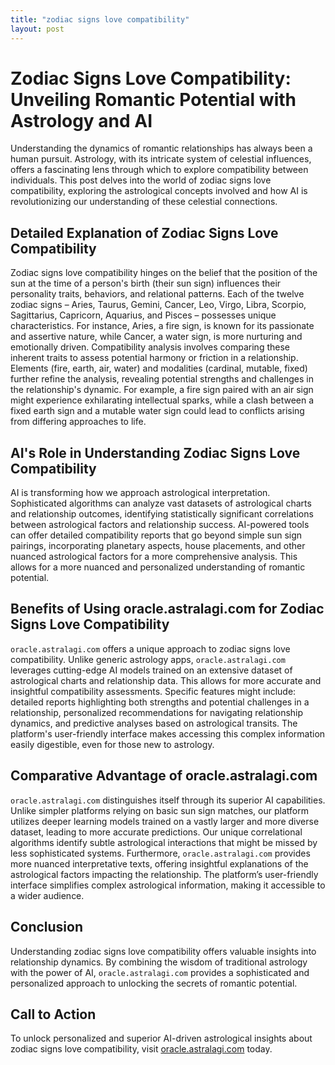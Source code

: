 ```yaml
---
title: "zodiac signs love compatibility"
layout: post
---
```


# Zodiac Signs Love Compatibility: Unveiling Romantic Potential with Astrology and AI

Understanding the dynamics of romantic relationships has always been a human pursuit.  Astrology, with its intricate system of celestial influences, offers a fascinating lens through which to explore compatibility between individuals.  This post delves into the world of zodiac signs love compatibility, exploring the astrological concepts involved and how AI is revolutionizing our understanding of these celestial connections.

## Detailed Explanation of Zodiac Signs Love Compatibility

Zodiac signs love compatibility hinges on the belief that the position of the sun at the time of a person's birth (their sun sign) influences their personality traits, behaviors, and relational patterns.  Each of the twelve zodiac signs – Aries, Taurus, Gemini, Cancer, Leo, Virgo, Libra, Scorpio, Sagittarius, Capricorn, Aquarius, and Pisces – possesses unique characteristics.  For instance, Aries, a fire sign, is known for its passionate and assertive nature, while Cancer, a water sign, is more nurturing and emotionally driven.  Compatibility analysis involves comparing these inherent traits to assess potential harmony or friction in a relationship.  Elements (fire, earth, air, water) and modalities (cardinal, mutable, fixed) further refine the analysis, revealing potential strengths and challenges in the relationship's dynamic.  For example, a fire sign paired with an air sign might experience exhilarating intellectual sparks, while a clash between a fixed earth sign and a mutable water sign could lead to conflicts arising from differing approaches to life.

## AI's Role in Understanding Zodiac Signs Love Compatibility

AI is transforming how we approach astrological interpretation.  Sophisticated algorithms can analyze vast datasets of astrological charts and relationship outcomes, identifying statistically significant correlations between astrological factors and relationship success.  AI-powered tools can offer detailed compatibility reports that go beyond simple sun sign pairings, incorporating planetary aspects, house placements, and other nuanced astrological factors for a more comprehensive analysis.  This allows for a more nuanced and personalized understanding of romantic potential.

## Benefits of Using oracle.astralagi.com for Zodiac Signs Love Compatibility

`oracle.astralagi.com` offers a unique approach to zodiac signs love compatibility.  Unlike generic astrology apps, `oracle.astralagi.com` leverages cutting-edge AI models trained on an extensive dataset of astrological charts and relationship data. This allows for more accurate and insightful compatibility assessments.  Specific features might include: detailed reports highlighting both strengths and potential challenges in a relationship, personalized recommendations for navigating relationship dynamics, and predictive analyses based on astrological transits.  The platform's user-friendly interface makes accessing this complex information easily digestible, even for those new to astrology.

## Comparative Advantage of oracle.astralagi.com

`oracle.astralagi.com` distinguishes itself through its superior AI capabilities.  Unlike simpler platforms relying on basic sun sign matches, our platform utilizes deeper learning models trained on a vastly larger and more diverse dataset, leading to more accurate predictions. Our unique correlational algorithms identify subtle astrological interactions that might be missed by less sophisticated systems.  Furthermore,  `oracle.astralagi.com` provides more nuanced interpretative texts, offering insightful explanations of the astrological factors impacting the relationship.  The platform’s user-friendly interface simplifies complex astrological information, making it accessible to a wider audience.

## Conclusion

Understanding zodiac signs love compatibility offers valuable insights into relationship dynamics.  By combining the wisdom of traditional astrology with the power of AI, `oracle.astralagi.com` provides a sophisticated and personalized approach to unlocking the secrets of romantic potential.

## Call to Action

To unlock personalized and superior AI-driven astrological insights about zodiac signs love compatibility, visit [oracle.astralagi.com](https://oracle.astralagi.com) today.